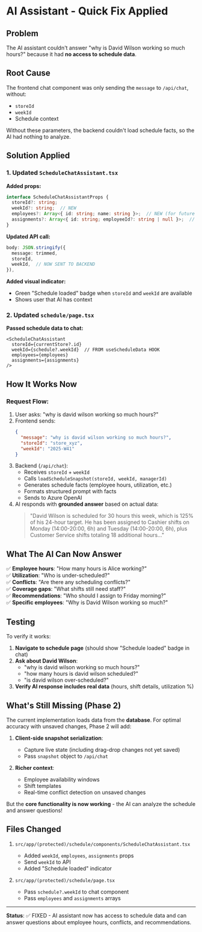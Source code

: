 # AI Assistant - Quick Fix Applied

## Problem
The AI assistant couldn't answer "why is David Wilson working so much hours?" because it had **no access to schedule data**.

## Root Cause
The frontend chat component was only sending the `message` to `/api/chat`, without:
- `storeId` 
- `weekId`
- Schedule context

Without these parameters, the backend couldn't load schedule facts, so the AI had nothing to analyze.

## Solution Applied

### 1. Updated `ScheduleChatAssistant.tsx`
**Added props:**
```typescript
interface ScheduleChatAssistantProps {
  storeId?: string;
  weekId?: string;  // NEW
  employees?: Array<{ id: string; name: string }>;  // NEW (for future snapshot)
  assignments?: Array<{ id: string; employeeId?: string | null }>;  // NEW (for future snapshot)
}
```

**Updated API call:**
```typescript
body: JSON.stringify({ 
  message: trimmed,
  storeId,
  weekId,  // NOW SENT TO BACKEND
}),
```

**Added visual indicator:**
- Green "Schedule loaded" badge when `storeId` and `weekId` are available
- Shows user that AI has context

### 2. Updated `schedule/page.tsx`
**Passed schedule data to chat:**
```tsx
<ScheduleChatAssistant 
  storeId={currentStore?.id} 
  weekId={schedule?.weekId}  // FROM useScheduleData HOOK
  employees={employees}
  assignments={assignments}
/>
```

## How It Works Now

### Request Flow:
1. User asks: "why is david wilson working so much hours?"
2. Frontend sends:
   ```json
   {
     "message": "why is david wilson working so much hours?",
     "storeId": "store_xyz",
     "weekId": "2025-W41"
   }
   ```
3. Backend (`/api/chat`):
   - Receives `storeId` + `weekId`
   - Calls `loadScheduleSnapshot(storeId, weekId, managerId)`
   - Generates schedule facts (employee hours, utilization, etc.)
   - Formats structured prompt with facts
   - Sends to Azure OpenAI
4. AI responds with **grounded answer** based on actual data:
   > "David Wilson is scheduled for 30 hours this week, which is 125% of his 24-hour target. He has been assigned to Cashier shifts on Monday (14:00-20:00, 6h) and Tuesday (14:00-20:00, 6h), plus Customer Service shifts totaling 18 additional hours..."

## What The AI Can Now Answer

✅ **Employee hours**: "How many hours is Alice working?"  
✅ **Utilization**: "Who is under-scheduled?"  
✅ **Conflicts**: "Are there any scheduling conflicts?"  
✅ **Coverage gaps**: "What shifts still need staff?"  
✅ **Recommendations**: "Who should I assign to Friday morning?"  
✅ **Specific employees**: "Why is David Wilson working so much?"

## Testing

To verify it works:

1. **Navigate to schedule page** (should show "Schedule loaded" badge in chat)
2. **Ask about David Wilson**:
   - "why is david wilson working so much hours?"
   - "how many hours is david wilson scheduled?"
   - "is david wilson over-scheduled?"
3. **Verify AI response includes real data** (hours, shift details, utilization %)

## What's Still Missing (Phase 2)

The current implementation loads data from the **database**. For optimal accuracy with unsaved changes, Phase 2 will add:

1. **Client-side snapshot serialization**:
   - Capture live state (including drag-drop changes not yet saved)
   - Pass `snapshot` object to `/api/chat`
   
2. **Richer context**:
   - Employee availability windows
   - Shift templates
   - Real-time conflict detection on unsaved changes

But the **core functionality is now working** - the AI can analyze the schedule and answer questions!

## Files Changed

1. `src/app/(protected)/schedule/components/ScheduleChatAssistant.tsx`
   - Added `weekId`, `employees`, `assignments` props
   - Send `weekId` to API
   - Added "Schedule loaded" indicator

2. `src/app/(protected)/schedule/page.tsx`
   - Pass `schedule?.weekId` to chat component
   - Pass `employees` and `assignments` arrays

---

**Status**: ✅ FIXED - AI assistant now has access to schedule data and can answer questions about employee hours, conflicts, and recommendations.
